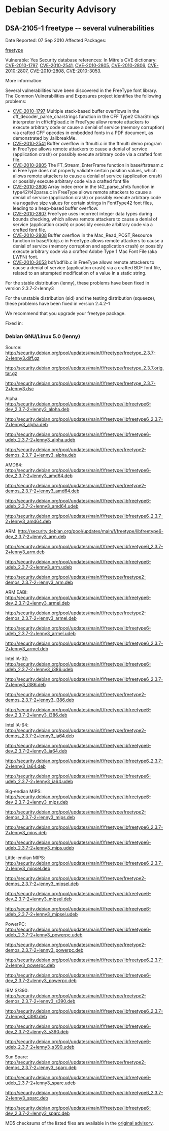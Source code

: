 
Debian Security Advisory
========================


DSA-2105-1 freetype -- several vulnerabilities
----------------------------------------------



Date Reported:
07 Sep 2010
Affected Packages:

[freetype](https://packages.debian.org/src:freetype)

Vulnerable:
Yes
Security database references:
In Mitre's CVE dictionary: [CVE-2010-1797](https://security-tracker.debian.org/tracker/CVE-2010-1797), [CVE-2010-2541](https://security-tracker.debian.org/tracker/CVE-2010-2541), [CVE-2010-2805](https://security-tracker.debian.org/tracker/CVE-2010-2805), [CVE-2010-2806](https://security-tracker.debian.org/tracker/CVE-2010-2806), [CVE-2010-2807](https://security-tracker.debian.org/tracker/CVE-2010-2807), [CVE-2010-2808](https://security-tracker.debian.org/tracker/CVE-2010-2808), [CVE-2010-3053](https://security-tracker.debian.org/tracker/CVE-2010-3053).  

More information:

Several vulnerabilities have been discovered in the FreeType font
library. The Common Vulnerabilities and Exposures project identifies the
following problems:


* [CVE-2010-1797](https://security-tracker.debian.org/tracker/CVE-2010-1797)
Multiple stack-based buffer overflows in the
 cff\_decoder\_parse\_charstrings function in the CFF Type2 CharStrings
 interpreter in cff/cffgload.c in FreeType allow remote attackers to
 execute arbitrary code or cause a denial of service (memory
 corruption) via crafted CFF opcodes in embedded fonts in a PDF
 document, as demonstrated by JailbreakMe.
* [CVE-2010-2541](https://security-tracker.debian.org/tracker/CVE-2010-2541)
Buffer overflow in ftmulti.c in the ftmulti demo program in FreeType
 allows remote attackers to cause a denial of service (application
 crash) or possibly execute arbitrary code via a crafted font file.
* [CVE-2010-2805](https://security-tracker.debian.org/tracker/CVE-2010-2805)
The FT\_Stream\_EnterFrame function in base/ftstream.c in FreeType does
 not properly validate certain position values, which allows remote
 attackers to cause a denial of service (application crash) or
 possibly execute arbitrary code via a crafted font file
* [CVE-2010-2806](https://security-tracker.debian.org/tracker/CVE-2010-2806)
Array index error in the t42\_parse\_sfnts function in
 type42/t42parse.c in FreeType allows remote attackers to cause a
 denial of service (application crash) or possibly execute arbitrary
 code via negative size values for certain strings in FontType42 font
 files, leading to a heap-based buffer overflow.
* [CVE-2010-2807](https://security-tracker.debian.org/tracker/CVE-2010-2807)
FreeType uses incorrect integer data types during bounds checking,
 which allows remote attackers to cause a denial of service
 (application crash) or possibly execute arbitrary code via a crafted
 font file.
* [CVE-2010-2808](https://security-tracker.debian.org/tracker/CVE-2010-2808)
Buffer overflow in the Mac\_Read\_POST\_Resource function in
 base/ftobjs.c in FreeType allows remote attackers to cause a denial
 of service (memory corruption and application crash) or possibly
 execute arbitrary code via a crafted Adobe Type 1 Mac Font File (aka
 LWFN) font.
* [CVE-2010-3053](https://security-tracker.debian.org/tracker/CVE-2010-3053)
bdf/bdflib.c in FreeType allows remote attackers to cause a denial of
 service (application crash) via a crafted BDF font file, related to
 an attempted modification of a value in a static string.


For the stable distribution (lenny), these problems have been fixed in
version 2.3.7-2+lenny3


For the unstable distribution (sid) and the testing distribution
(squeeze), these problems have been fixed in version 2.4.2-1


We recommend that you upgrade your freetype package.



Fixed in:

### Debian GNU/Linux 5.0 (lenny)



Source:
 <http://security.debian.org/pool/updates/main/f/freetype/freetype_2.3.7-2+lenny3.diff.gz>  

<http://security.debian.org/pool/updates/main/f/freetype/freetype_2.3.7.orig.tar.gz>  

<http://security.debian.org/pool/updates/main/f/freetype/freetype_2.3.7-2+lenny3.dsc>  

Alpha:
 <http://security.debian.org/pool/updates/main/f/freetype/libfreetype6-dev_2.3.7-2+lenny3_alpha.deb>  

<http://security.debian.org/pool/updates/main/f/freetype/libfreetype6_2.3.7-2+lenny3_alpha.deb>  

<http://security.debian.org/pool/updates/main/f/freetype/libfreetype6-udeb_2.3.7-2+lenny3_alpha.udeb>  

<http://security.debian.org/pool/updates/main/f/freetype/freetype2-demos_2.3.7-2+lenny3_alpha.deb>  

AMD64:
 <http://security.debian.org/pool/updates/main/f/freetype/libfreetype6-dev_2.3.7-2+lenny3_amd64.deb>  

<http://security.debian.org/pool/updates/main/f/freetype/freetype2-demos_2.3.7-2+lenny3_amd64.deb>  

<http://security.debian.org/pool/updates/main/f/freetype/libfreetype6-udeb_2.3.7-2+lenny3_amd64.udeb>  

<http://security.debian.org/pool/updates/main/f/freetype/libfreetype6_2.3.7-2+lenny3_amd64.deb>  

ARM:
 <http://security.debian.org/pool/updates/main/f/freetype/libfreetype6-dev_2.3.7-2+lenny3_arm.deb>  

<http://security.debian.org/pool/updates/main/f/freetype/libfreetype6_2.3.7-2+lenny3_arm.deb>  

<http://security.debian.org/pool/updates/main/f/freetype/libfreetype6-udeb_2.3.7-2+lenny3_arm.udeb>  

<http://security.debian.org/pool/updates/main/f/freetype/freetype2-demos_2.3.7-2+lenny3_arm.deb>  

ARM EABI:
 <http://security.debian.org/pool/updates/main/f/freetype/libfreetype6-dev_2.3.7-2+lenny3_armel.deb>  

<http://security.debian.org/pool/updates/main/f/freetype/freetype2-demos_2.3.7-2+lenny3_armel.deb>  

<http://security.debian.org/pool/updates/main/f/freetype/libfreetype6-udeb_2.3.7-2+lenny3_armel.udeb>  

<http://security.debian.org/pool/updates/main/f/freetype/libfreetype6_2.3.7-2+lenny3_armel.deb>  

Intel IA-32:
 <http://security.debian.org/pool/updates/main/f/freetype/libfreetype6-udeb_2.3.7-2+lenny3_i386.udeb>  

<http://security.debian.org/pool/updates/main/f/freetype/libfreetype6_2.3.7-2+lenny3_i386.deb>  

<http://security.debian.org/pool/updates/main/f/freetype/freetype2-demos_2.3.7-2+lenny3_i386.deb>  

<http://security.debian.org/pool/updates/main/f/freetype/libfreetype6-dev_2.3.7-2+lenny3_i386.deb>  

Intel IA-64:
 <http://security.debian.org/pool/updates/main/f/freetype/freetype2-demos_2.3.7-2+lenny3_ia64.deb>  

<http://security.debian.org/pool/updates/main/f/freetype/libfreetype6-dev_2.3.7-2+lenny3_ia64.deb>  

<http://security.debian.org/pool/updates/main/f/freetype/libfreetype6_2.3.7-2+lenny3_ia64.deb>  

<http://security.debian.org/pool/updates/main/f/freetype/libfreetype6-udeb_2.3.7-2+lenny3_ia64.udeb>  

Big-endian MIPS:
 <http://security.debian.org/pool/updates/main/f/freetype/libfreetype6-dev_2.3.7-2+lenny3_mips.deb>  

<http://security.debian.org/pool/updates/main/f/freetype/freetype2-demos_2.3.7-2+lenny3_mips.deb>  

<http://security.debian.org/pool/updates/main/f/freetype/libfreetype6_2.3.7-2+lenny3_mips.deb>  

<http://security.debian.org/pool/updates/main/f/freetype/libfreetype6-udeb_2.3.7-2+lenny3_mips.udeb>  

Little-endian MIPS:
 <http://security.debian.org/pool/updates/main/f/freetype/libfreetype6_2.3.7-2+lenny3_mipsel.deb>  

<http://security.debian.org/pool/updates/main/f/freetype/freetype2-demos_2.3.7-2+lenny3_mipsel.deb>  

<http://security.debian.org/pool/updates/main/f/freetype/libfreetype6-dev_2.3.7-2+lenny3_mipsel.deb>  

<http://security.debian.org/pool/updates/main/f/freetype/libfreetype6-udeb_2.3.7-2+lenny3_mipsel.udeb>  

PowerPC:
 <http://security.debian.org/pool/updates/main/f/freetype/libfreetype6-udeb_2.3.7-2+lenny3_powerpc.udeb>  

<http://security.debian.org/pool/updates/main/f/freetype/freetype2-demos_2.3.7-2+lenny3_powerpc.deb>  

<http://security.debian.org/pool/updates/main/f/freetype/libfreetype6_2.3.7-2+lenny3_powerpc.deb>  

<http://security.debian.org/pool/updates/main/f/freetype/libfreetype6-dev_2.3.7-2+lenny3_powerpc.deb>  

IBM S/390:
 <http://security.debian.org/pool/updates/main/f/freetype/freetype2-demos_2.3.7-2+lenny3_s390.deb>  

<http://security.debian.org/pool/updates/main/f/freetype/libfreetype6_2.3.7-2+lenny3_s390.deb>  

<http://security.debian.org/pool/updates/main/f/freetype/libfreetype6-dev_2.3.7-2+lenny3_s390.deb>  

<http://security.debian.org/pool/updates/main/f/freetype/libfreetype6-udeb_2.3.7-2+lenny3_s390.udeb>  

Sun Sparc:
 <http://security.debian.org/pool/updates/main/f/freetype/freetype2-demos_2.3.7-2+lenny3_sparc.deb>  

<http://security.debian.org/pool/updates/main/f/freetype/libfreetype6-udeb_2.3.7-2+lenny3_sparc.udeb>  

<http://security.debian.org/pool/updates/main/f/freetype/libfreetype6_2.3.7-2+lenny3_sparc.deb>  

<http://security.debian.org/pool/updates/main/f/freetype/libfreetype6-dev_2.3.7-2+lenny3_sparc.deb>  


MD5 checksums of the listed files are available in the [original advisory](https://lists.debian.org/debian-security-announce/2010/msg00152.html).





